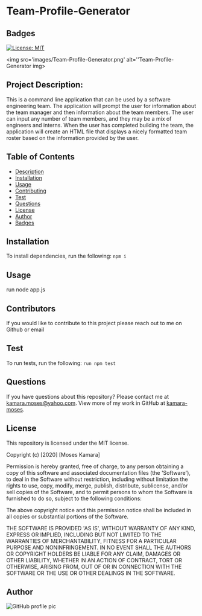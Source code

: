 # Team-Profile-Generator

## Badges
[![License: MIT](https://img.shields.io/badge/License-MIT-yellow.svg)](https://opensource.org/licenses/MIT)

<img src='images/Team-Profile-Generator.png' alt=''Team-Profile-Generator img>

## Project Description:
This is a command line application that can be used by a software engineering team. The application will prompt the user for information about the team manager and then information about the team members. The user can input any number of team members, and they may be a mix of engineers and interns. When the user has completed building the team, the application will create an HTML file that displays a nicely formatted team roster based on the information provided by the user.

## Table of Contents
* [Description](#description)
* [Installation](#installation)
* [Usage](#usage)
* [Contributing](#contributing)
* [Test](#test)
* [Questions](#questions)
* [License](#license)
* [Author](#Author)
* [Badges](#badges)
## Installation
To install dependencies, run the following:
`
npm i
`
## Usage
run node app.js
## Contributors
If you would like to contribute to this project please reach out to me on Github or email
## Test
To run tests, run the following:
`
run npm test
`

## Questions
If you have questions about this repository? Please contact me at [kamara.moses@yahoo.com](mailto:kamara.moses@yahoo.com). View more of my work in GitHub at [kamara-moses](https://github.com/kamara-moses).
## License
This repository is licensed under the MIT license.

Copyright (c) [2020] [Moses Kamara]

Permission is hereby granted, free of charge, to any person obtaining a copy of this software and associated documentation files (the 'Software'), to deal in the Software without restriction, including without limitation the rights to use, copy, modify, merge, publish, distribute, sublicense, and/or sell copies of the Software, and to permit persons to whom the Software is furnished to do so, subject to the following conditions:

The above copyright notice and this permission notice shall be included in all copies or substantial portions of the Software.

THE SOFTWARE IS PROVIDED 'AS IS', WITHOUT WARRANTY OF ANY KIND, EXPRESS OR IMPLIED, INCLUDING BUT NOT LIMITED TO THE WARRANTIES OF MERCHANTABILITY, FITNESS FOR A PARTICULAR PURPOSE AND NONINFRINGEMENT. IN NO EVENT SHALL THE AUTHORS OR COPYRIGHT HOLDERS BE LIABLE FOR ANY CLAIM, DAMAGES OR OTHER LIABILITY, WHETHER IN AN ACTION OF CONTRACT, TORT OR OTHERWISE, ARISING FROM, OUT OF OR IN CONNECTION WITH THE SOFTWARE OR THE USE OR OTHER DEALINGS IN THE SOFTWARE.

## Author 
![GitHub profile pic](https://avatars3.githubusercontent.com/u/65128951?v=4)
